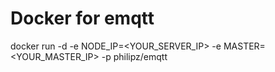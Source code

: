 # Docker for emqtt
docker run -d -e NODE_IP=<YOUR_SERVER_IP> -e MASTER=<YOUR_MASTER_IP> -p philipz/emqtt
